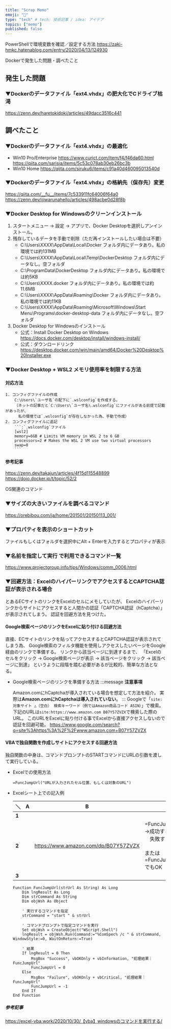 ```yaml
---
title: "Scrap Memo"
emoji: "📝"
type: "tech" # tech: 技術記事 / idea: アイデア
topics: ["memo"]
published: false
---
```

PowerShellで環境変数を確認／設定する方法
	https://zaki-hmkc.hatenablog.com/entry/2020/04/13/124930

Dockerで発生した問題・調べたこと
## 発生した問題
### ▼Dockerのデータファイル「ext4.vhdx」の肥大化でCドライブ枯渇
https://zenn.dev/haretokidoki/articles/49dacc3516c441
## 調べたこと
### ▼Dockerのデータファイル「ext4.vhdx」の最適化
- Win10 Pro/Enterprise
    https://www.curict.com/item/f4/f46da60.html
    https://qiita.com/sarisia/items/5c53c078ab30eb26bc3b
- Win10 Home
    https://qiita.com/siruku6/items/c91a40d460095013540d
### ▼Dockerのデータファイル「ext4.vhdx」の格納先（保存先）変更
https://qiita.com/__fu__/items/7c533911fc64006f64a0
https://zenn.dev/ijiwarunahello/articles/498acbe0d28f8b
### ▼Docker Desktop for Windowsのクリーンインストール
1. スタートメニュー -> 設定 -> アプリで、Docker Desktopを選択しアンインストール。
2. 残存しているデータを手動で削除（ただ再インストールしたい場合は不要）
    - C:\Users\XXXX\AppData\Local\Docker
        フォルダ内にデータあり。私の環境では約131MB
	- C:\Users\XXXX\AppData\Local\Temp\DockerDesktop
        フォルダ内にデータなし。空フォルダ
	- C:\ProgramData\DockerDesktop
        フォルダ内にデータあり。私の環境では約5KB
	- C:\Users\XXXX\.docker
        フォルダ内にデータあり。私の環境では約11.6MB
	- C:\Users\XXXX\AppData\Roaming\Docker
        フォルダ内にデータあり。私の環境では約11KB
	- C:\Users\XXXX\AppData\Roaming\Microsoft\Windows\Start Menu\Programs\docker-desktop-data
        フォルダ内にデータなし。空フォルダ
3. Docker Desktop for Windowsのインストール
    - 公式：Install Docker Desktop on Windows
        https://docs.docker.com/desktop/install/windows-install/
    - 公式：ダウンロードリンク
	    https://desktop.docker.com/win/main/amd64/Docker%20Desktop%20Installer.exe
	
### ▼Docker Desktop + WSL2 メモリ使用率を制限する方法
#### 対応方法
    1. コンフィグファイルの作成
        C:\Users\`ユーザ名`の配下に`.wslconfig`を作成する。
        （ネットの記事だと`C:\Users\`ユーザ名\.wslconfig`にファイルがある前提で記載があったが、
        　私の環境では`.wslconfig`が存在しなかった為、手動で作成）
    2. コンフィグファイルに追記
        ```:`.wslconfig`ファイル
        [wsl2]
        memory=6GB # Limits VM memory in WSL 2 to 6 GB
        processors=2 # Makes the WSL 2 VM use two virtual processors
        swap=0
        ```
#### 参考記事
https://zenn.dev/takajun/articles/4f15d115548899
https://dojo.docker.jp/t/topic/52/2

OS関連のコマンド
### ▼サイズの大きいファイルを調べるコマンド
https://orebibou.com/ja/home/201501/20150113_001/
### ▼プロパティを表示のショートカット
ファイルもしくはフォルダを選択中にAlt + Enterを入力するとプロパティが表示
### ▼名前を指定して実行 で利用できるコマンド一覧
https://www.projectgroup.info/tips/Windows/comm_0006.html
### ▼回避方法：ExcelのハイパーリンクでアクセスするとCAPTCHA認証が表示される場合
とあるECサイトのリンクをExcelのセルにメモしていたが、
Excelのハイパーリンクからサイトにアクセスすると人間かの認証「CAPTCHA認証（hCaptcha）」が表示されてしまう。
認証を回避方法を見つけた。
#### Google検索ページのリンクをExcelに貼り付ける回避方法
直接、ECサイトのリンクを貼ってアクセスするとCAPTCHA認証が表示されてしまう為、
Google検索のフィルタ機能を使用しアクセスしたいページをGoogle経由のリンクで準備する。
リンクから該当ページに到達するまで、
「Excelのセルをクリック -> Google検索ページが表示 -> 該当ページをクリック -> 該当ページに到達」
というように段階を踏む必要があるが比較的、簡単な方法となる。
- Google検索ページのリンクを準備する方法
    :::message
    **注意事項**

    Amazon.comにhCaptchaが導入されている場合を想定して方法を紹介。
    実際は**Amazon.comにhCaptchaは導入されていない**。
    :::
    Googleで「`site:対象サイト △（空白） 検索キーワード（例ではAmazon商品コード ASIN）`」で検索。
    下記のURLは`site:https://www.amazon.com B07Y57ZVZX`で検索した際のURL。
    このURLをExcelに貼り付ける事でExcelから直接アクセスしないので認証を回避可能。
    https://www.google.com/search?q=site%3Ahttps%3A%2F%2Fwww.amazon.com+B07Y57ZVZX
#### VBAで独自関数を作成しサイトにアクセスする回避方法
独自関数の中身は、コマンドプロンプトのSTARTコマンドにURLの引数を渡して実行している。
- Excelでの使用方法
    ```vbnet:Excelシート上での関数を使用する方法
    =FuncJumpUrl("URLが入力されたセル位置、もしくは対象のURL")
    ```
- Excelシート上での記入例

    | ＼ | A | B | C |
    | ---- | ---- | ---- | ---- |
    | **1** |  |  |  |
    | **2** |  | https://www.amazon.com/dp/B07Y57ZVZX | =FuncJumpUrl(**B2**)<br>→成功すると"Success"が表示<br>　失敗すると"Failure"が表示<br><br>または<br>=FuncJumpUrl(`https://www.amazon.com/dp/B07Y57ZVZX`)でもOK |
    | **3** |  |  |  |
	```vbnet:独自関数の中身
	Function FuncJumpUrl(strUrl As String) As Long
        Dim lngResult As Long
        Dim strCommand As String
        Dim objWsh As Object
        
        ' 実行するコマンドを指定
        strCommand = "start " & strUrl
        
        ' コマンドプロンプトで指定コマンドを実行
        Set objWsh = CreateObject("WScript.Shell")
        lngResult = objWsh.Run(Command:="%ComSpec% /c " & strCommand, WindowStyle:=0, WaitOnReturn:=True)
        
        ' 結果
        If lngResult = 0 Then
            MsgBox "Success", vbOKOnly + vbInformation, "処理結果｜FuncJumpUrl"
            FuncJumpUrl = 0
        Else
            MsgBox "Failure", vbOKOnly + vbCritical, "処理結果｜FuncJumpUrl"
            FuncJumpUrl = -1
        End If
    End Function
	```
##### 参考記事
https://excel-vba.work/2020/10/30/【vba】windowsのコマンドを実行する/
